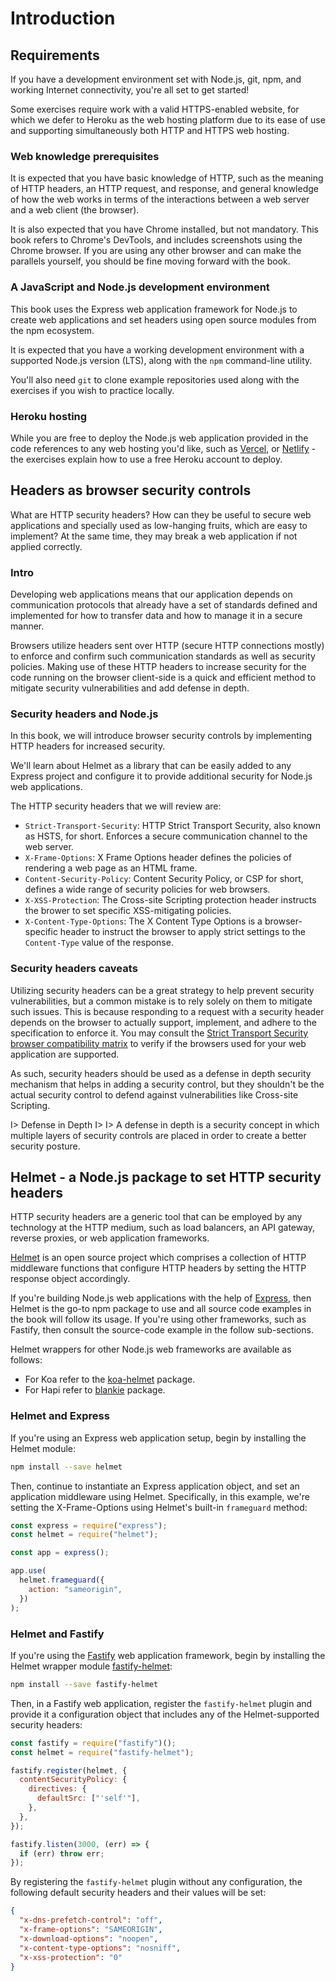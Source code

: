 # Introduction

## Requirements

If you have a development environment set with Node.js, git, npm, and working Internet connectivity, you're all set to get started!

Some exercises require work with a valid HTTPS-enabled website, for which we defer to Heroku as the web hosting platform due to its ease of use and supporting simultaneously both HTTP and HTTPS web hosting.

### Web knowledge prerequisites

It is expected that you have basic knowledge of HTTP, such as the meaning of HTTP headers, an HTTP request, and response, and general knowledge of how the web works in terms of the interactions between a web server and a web client (the browser).

It is also expected that you have Chrome installed, but not mandatory. This book refers to Chrome's DevTools, and includes screenshots using the Chrome browser. If you are using any other browser and can make the parallels yourself, you should be fine moving forward with the book.

### A JavaScript and Node.js development environment

This book uses the Express web application framework for Node.js to create web applications and set headers using open source modules from the npm ecosystem.

It is expected that you have a working development environment with a supported Node.js version (LTS), along with the `npm` command-line utility.

You'll also need `git` to clone example repositories used along with the exercises if you wish to practice locally.

### Heroku hosting

While you are free to deploy the Node.js web application provided in the code references to any web hosting you'd like, such as [Vercel](https://vercel.com), or [Netlify](https://www.netlify.com) - the exercises explain how to use a free Heroku account to deploy.

## Headers as browser security controls

What are HTTP security headers? How can they be useful to secure web applications and specially used as low-hanging fruits, which are easy to implement? At the same time, they may break a web application if not applied correctly.

### Intro

Developing web applications means that our application depends on communication protocols that already have a set of standards defined and implemented for how to transfer data and how to manage it in a secure manner.

Browsers utilize headers sent over HTTP (secure HTTP connections mostly) to enforce and confirm such communication standards as well as security policies. Making use of these HTTP headers to increase security for the code running on the browser client-side is a quick and efficient method to mitigate security vulnerabilities and add defense in depth.

### Security headers and Node.js

In this book, we will introduce browser security controls by implementing HTTP headers for increased security.

We'll learn about Helmet as a library that can be easily added to any Express project and configure it to provide additional security for Node.js web applications.

The HTTP security headers that we will review are:

- `Strict-Transport-Security`: HTTP Strict Transport Security, also known as HSTS, for short. Enforces a secure communication channel to the web server.
- `X-Frame-Options`: X Frame Options header defines the policies of rendering a web page as an HTML frame.
- `Content-Security-Policy`: Content Security Policy, or CSP for short, defines a wide range of security policies for web browsers.
- `X-XSS-Protection`: The Cross-site Scripting protection header instructs the brower to set specific XSS-mitigating policies.
- `X-Content-Type-Options`: The X Content Type Options is a browser-specific header to instruct the browser to apply strict settings to the `Content-Type` value of the response.

### Security headers caveats

Utilizing security headers can be a great strategy to help prevent security vulnerabilities, but a common mistake is to rely solely on them to mitigate such issues. This is because responding to a request with a security header depends on the browser to actually support, implement, and adhere to the specification to enforce it. You may consult the [Strict Transport Security browser compatibility matrix](https://caniuse.com/#feat=stricttransportsecurity) to verify if the browsers used for your web application are supported.

As such, security headers should be used as a defense in depth security mechanism that helps in adding a security control, but they shouldn't be the actual security control to defend against vulnerabilities like Cross-site Scripting.

I> Defense in Depth
I>
I> A defense in depth is a security concept in which multiple layers of security controls are placed in order to create a better security posture.

## Helmet - a Node.js package to set HTTP security headers

HTTP security headers are a generic tool that can be employed by any technology at the HTTP medium, such as load balancers, an API gateway, reverse proxies, or web application frameworks.

[Helmet](https://helmetjs.github.io) is an open source project which comprises a collection of HTTP middleware functions that configure HTTP headers by setting the HTTP response object accordingly.

If you're building Node.js web applications with the help of [Express](http://expressjs.com), then Helmet is the go-to npm package to use and all source code examples in the book will follow its usage. If you're using other frameworks, such as Fastify, then consult the source-code example in the follow sub-sections.

Helmet wrappers for other Node.js web frameworks are available as follows:

- For Koa refer to the [koa-helmet](https://github.com/venables/koa-helmet) package.
- For Hapi refer to [blankie](https://github.com/nlf/blankie) package.

### Helmet and Express

If you're using an Express web application setup, begin by installing the Helmet module:

```bash
npm install --save helmet
```

Then, continue to instantiate an Express application object, and set an application middleware using Helmet. Specifically, in this example, we're setting the X-Frame-Options using Helmet's built-in `frameguard` method:

```js
const express = require("express");
const helmet = require("helmet");

const app = express();

app.use(
  helmet.frameguard({
    action: "sameorigin",
  })
);
```

### Helmet and Fastify

If you're using the [Fastify](https://github.com/fastify/fastify) web application framework, begin by installing the Helmet wrapper module [fastify-helmet](https://github.com/fastify/fastify-helmet):

```bash
npm install --save fastify-helmet
```

Then, in a Fastify web application, register the `fastify-helmet` plugin and provide it a configuration object that includes any of the Helmet-supported security headers:

```js
const fastify = require("fastify")();
const helmet = require("fastify-helmet");

fastify.register(helmet, {
  contentSecurityPolicy: {
    directives: {
      defaultSrc: ["'self'"],
    },
  },
});

fastify.listen(3000, (err) => {
  if (err) throw err;
});
```

By registering the `fastify-helmet` plugin without any configuration, the following default security headers and their values will be set:

```json
{
  "x-dns-prefetch-control": "off",
  "x-frame-options": "SAMEORIGIN",
  "x-download-options": "noopen",
  "x-content-type-options": "nosniff",
  "x-xss-protection": "0"
}
```
